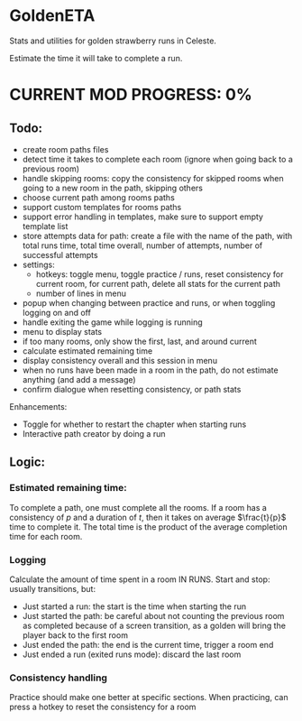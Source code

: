 # GoldenETA

Stats and utilities for golden strawberry runs in Celeste.

Estimate the time it will take to complete a run.

# CURRENT MOD PROGRESS: 0%

## Todo:
- create room paths files
- detect time it takes to complete each room (ignore when going back to a previous room)
- handle skipping rooms: copy the consistency for skipped rooms when going to a new room in the path, skipping others
- choose current path among rooms paths
- support custom templates for rooms paths
- support error handling in templates, make sure to support empty template list
- store attempts data for path: create a file with the name of the path, with total runs time, total time overall, number of attempts, number of successful attempts
- settings:
    - hotkeys: toggle menu, toggle practice / runs, reset consistency for current room, for current path, delete all stats for the current path
    - number of lines in menu
- popup when changing between practice and runs, or when toggling logging on and off
- handle exiting the game while logging is running
- menu to display stats
- if too many rooms, only show the first, last, and around current
- calculate estimated remaining time
- display consistency overall and this session in menu
- when no runs have been made in a room in the path, do not estimate anything (and add a message)
- confirm dialogue when resetting consistency, or path stats

Enhancements:
- Toggle for whether to restart the chapter when starting runs
- Interactive path creator by doing a run

## Logic:
### Estimated remaining time:
To complete a path, one must complete all the rooms.
If a room has a consistency of $p$ and a duration of $t$, then it takes on average $\frac{t}{p}$ time to complete it.
The total time is the product of the average completion time for each room.

### Logging
Calculate the amount of time spent in a room IN RUNS. Start and stop: usually transitions, but:
- Just started a run: the start is the time when starting the run
- Just started the path: be careful about not counting the previous room as completed because of a screen transition, as a golden will bring the player back to the first room
- Just ended the path: the end is the current time, trigger a room end
- Just ended a run (exited runs mode): discard the last room

### Consistency handling
Practice should make one better at specific sections.
When practicing, can press a hotkey to reset the consistency for a room